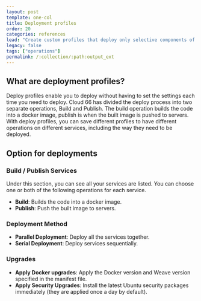 ```yaml
---
layout: post
template: one-col
title: Deployment profiles
order: 20
categories: references
lead: "Create custom profiles that deploy only selective components of your application"
legacy: false
tags: ["operations"]
permalink: /:collection/:path:output_ext
---
```




## What are deployment profiles?

Deploy profiles enable you to deploy without having to set the settings each time you need to deploy. Cloud 66 has divided the deploy process into two separate operations, Build and Publish. The build operation builds the code into a docker image, publish is when the built image is pushed to servers. With deploy profiles, you can save different profiles to have different operations on different services, including the way they need to be deployed.


## Option for deployments


### Build / Publish Services

Under this section, you can see all your services are listed. You can choose one or both of the following operations for each service.

- **Build**:     Builds the code into a docker image.
- **Publish**:   Push the built image to servers.


### Deployment Method

- **Parallel Deployment**: Deploy all the services together.
- **Serial Deployment**:   Deploy services sequentially.


### Upgrades

- **Apply Docker upgrades**: Apply the Docker version and Weave version specified in the manifest file.
- **Apply Security Upgrades**: Install the latest Ubuntu security packages immediately (they are applied once a day by default).


